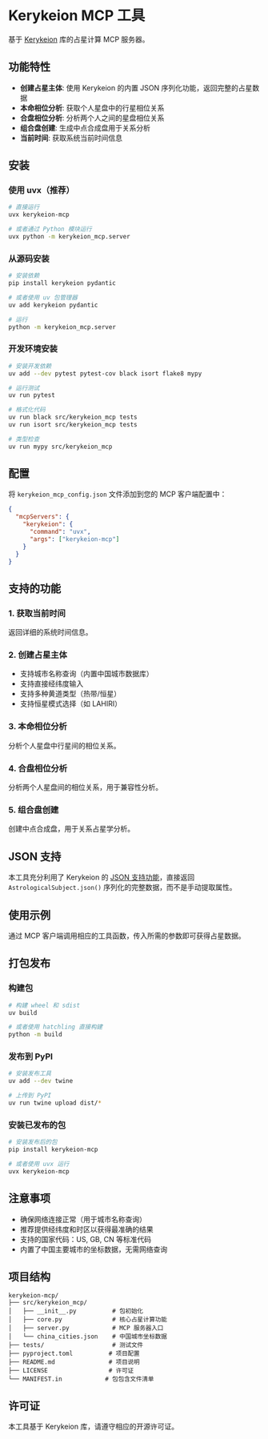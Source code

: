 # Kerykeion MCP 工具

基于 [Kerykeion](https://www.kerykeion.net/) 库的占星计算 MCP 服务器。

## 功能特性

- **创建占星主体**: 使用 Kerykeion 的内置 JSON 序列化功能，返回完整的占星数据
- **本命相位分析**: 获取个人星盘中的行星相位关系
- **合盘相位分析**: 分析两个人之间的星盘相位关系
- **组合盘创建**: 生成中点合成盘用于关系分析
- **当前时间**: 获取系统当前时间信息

## 安装

### 使用 uvx（推荐）

```bash
# 直接运行
uvx kerykeion-mcp

# 或者通过 Python 模块运行
uvx python -m kerykeion_mcp.server
```

### 从源码安装

```bash
# 安装依赖
pip install kerykeion pydantic

# 或者使用 uv 包管理器
uv add kerykeion pydantic

# 运行
python -m kerykeion_mcp.server
```

### 开发环境安装

```bash
# 安装开发依赖
uv add --dev pytest pytest-cov black isort flake8 mypy

# 运行测试
uv run pytest

# 格式化代码
uv run black src/kerykeion_mcp tests
uv run isort src/kerykeion_mcp tests

# 类型检查
uv run mypy src/kerykeion_mcp
```

## 配置

将 `kerykeion_mcp_config.json` 文件添加到您的 MCP 客户端配置中：

```json
{
  "mcpServers": {
    "kerykeion": {
      "command": "uvx",
      "args": ["kerykeion-mcp"]
    }
  }
}
```

## 支持的功能

### 1. 获取当前时间
返回详细的系统时间信息。

### 2. 创建占星主体
- 支持城市名称查询（内置中国城市数据库）
- 支持直接经纬度输入
- 支持多种黄道类型（热带/恒星）
- 支持恒星模式选择（如 LAHIRI）

### 3. 本命相位分析
分析个人星盘中行星间的相位关系。

### 4. 合盘相位分析
分析两个人星盘间的相位关系，用于兼容性分析。

### 5. 组合盘创建
创建中点合成盘，用于关系占星学分析。

## JSON 支持

本工具充分利用了 Kerykeion 的 [JSON 支持功能](https://www.kerykeion.net/pydocs/kerykeion.html#json-support)，直接返回 `AstrologicalSubject.json()` 序列化的完整数据，而不是手动提取属性。

## 使用示例

通过 MCP 客户端调用相应的工具函数，传入所需的参数即可获得占星数据。

## 打包发布

### 构建包

```bash
# 构建 wheel 和 sdist
uv build

# 或者使用 hatchling 直接构建
python -m build
```

### 发布到 PyPI

```bash
# 安装发布工具
uv add --dev twine

# 上传到 PyPI
uv run twine upload dist/*
```

### 安装已发布的包

```bash
# 安装发布后的包
pip install kerykeion-mcp

# 或者使用 uvx 运行
uvx kerykeion-mcp
```

## 注意事项

- 确保网络连接正常（用于城市名称查询）
- 推荐提供经纬度和时区以获得最准确的结果
- 支持的国家代码：US, GB, CN 等标准代码
- 内置了中国主要城市的坐标数据，无需网络查询

## 项目结构

```
kerykeion-mcp/
├── src/kerykeion_mcp/
│   ├── __init__.py          # 包初始化
│   ├── core.py              # 核心占星计算功能
│   ├── server.py            # MCP 服务器入口
│   └── china_cities.json    # 中国城市坐标数据
├── tests/                   # 测试文件
├── pyproject.toml          # 项目配置
├── README.md               # 项目说明
├── LICENSE                 # 许可证
└── MANIFEST.in            # 包包含文件清单
```

## 许可证

本工具基于 Kerykeion 库，请遵守相应的开源许可证。